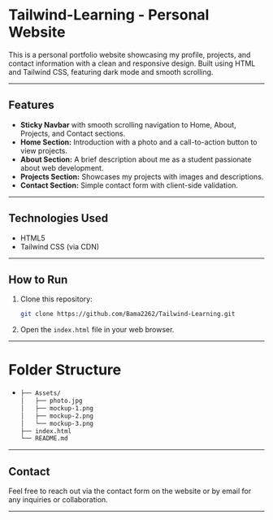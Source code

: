 # Tailwind-Learning - Personal Website

This is a personal portfolio website showcasing my profile, projects, and contact information with a clean and responsive design. Built using HTML and Tailwind CSS, featuring dark mode and smooth scrolling.

---

## Features

- **Sticky Navbar** with smooth scrolling navigation to Home, About, Projects, and Contact sections.
- **Home Section:** Introduction with a photo and a call-to-action button to view projects.
- **About Section:** A brief description about me as a student passionate about web development.
- **Projects Section:** Showcases my projects with images and descriptions.
- **Contact Section:** Simple contact form with client-side validation.

---

## Technologies Used

- HTML5
- Tailwind CSS (via CDN)

---

## How to Run

1. Clone this repository:
   ```bash
   git clone https://github.com/Bama2262/Tailwind-Learning.git

2. Open the `index.html` file in your web browser.

---

# Folder Structure

-   ```bash
    ├── Assets/
    │   ├── photo.jpg
    │   ├── mockup-1.png
    │   ├── mockup-2.png
    │   └── mockup-3.png
    ├── index.html
    └── README.md

---

## Contact

Feel free to reach out via the contact form on the website or by email for any inquiries or collaboration.

---